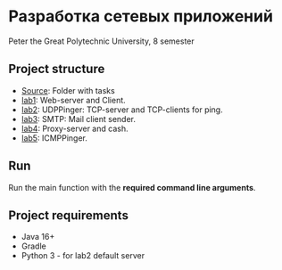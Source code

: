 # Разработка сетевых приложений
Peter the Great Polytechnic University, 8 semester


## Project structure

* [Source](source): Folder with tasks
* [lab1](src/main/java/labs/lab1): Web-server and Client. 
* [lab2](src/main/java/labs/lab2): UDPPinger: TCP-server and TCP-clients for ping.
* [lab3](src/main/java/labs/lab3): SMTP: Mail client sender.
* [lab4](src/main/java/labs/lab4): Proxy-server and cash.
* [lab5](src/main/java/labs/lab5): ICMPPinger.


## Run

Run the main function with the **required command line arguments**.


## Project requirements
* Java 16+
* Gradle
* Python 3 - for lab2 default server
